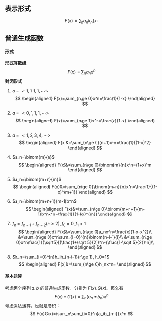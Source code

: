 ## 表示形式

$$
F(x)=\sum_na_nk_n(x)
$$

## 普通生成函数

#### 形式

**形式幂数级**
$$
F(x)=\sum_na_nx^n
$$
**封闭形式**

1. $a=<1,1,1,1,\cdots>$
   $$
   \begin{aligned}
   F(x)=\sum_{n\ge 0}x^n=\frac{1}{1-x}
   \end{aligned}
   $$
   
2. $a=<0,1,1,1,\cdots>$
   $$
   \begin{aligned}
   F(x)=\sum_{n\ge 1}x^n=\frac{x}{1-x}
   \end{aligned}
   $$
   
3. $a=<1,2,3,4,\cdots>$
   $$
   \begin{aligned}
   F(x)&=\sum_{n\ge 0}(n+1)x^n=\frac{1}{(1-x)^2}
   \end{aligned}
   $$
   
4. $a_n=\binom{m}{n}$
   $$
   \begin{aligned}
   F(x)&=\sum_{n\ge 0}\binom{m}{n}x^n=(1+x)^m
   \end{aligned}
   $$
   
5. $a_n=\binom{m+n}{m}$
   $$
   \begin{aligned}
   F(x)&=\sum_{n\ge 0}\binom{m+n}{n}x^n=\frac{1}{(1-x)^{m+1}}
   \end{aligned}
   $$
   
6. $a_n=\binom{m+n+1}{m-1}b^n$
   $$
   \begin{aligned}
   F(x)&=\sum_{n\ge 0}\binom{m+n+1}{m-1}b^nx^n=\frac{1}{(1-bx)^{m}}
   \end{aligned}
   $$

7. $f_n=f_{n-1}+f_{n-2}(n\ge 2), f_0=0, f_1=1$
   $$
   \begin{aligned}
   F(x)&=\sum_{n\ge 0}a_nx^n=\frac{x}{1-x-x^2}\\
   &=\sum_{n\ge 0}x^n\sum_{i=0}^{n}\binom{n-i-1}{i}\\
   &=\sum_{n\ge 0}x^n\frac{1}{\sqrt5}[(\frac{1+\sqrt 5}{2})^n-(\frac{1-\sqrt 5}{2})^n]\\
\end{aligned}
   $$
   
8. $h_n=\sum_{i=0}^{n}h_ih_{n-i-1}(n\ge 1), h_0=1$
   $$
   \begin{aligned}
   F(x)&=\sum_{n\ge 0}h_nx^n=
   \end{aligned}
   $$

#### 基本运算

考虑两个序列 $a,b$ 的普通生成函数，分别为 $F(x),G(x)$。那么有
$$
F(x)\pm G(x)=\sum_n(a_n\pm b_n)x^n
$$
考虑乘法运算，也就是卷积：
$$
F(x)G(x)=\sum_n\sum_{i=0}^n{a_ib_{n-i}}x^n
$$



